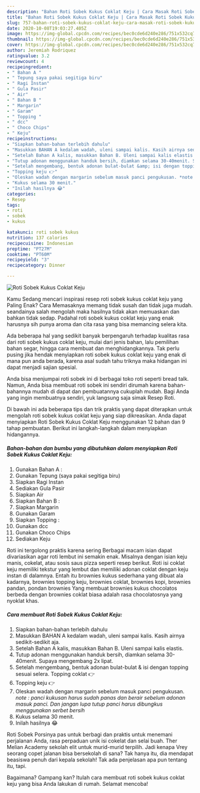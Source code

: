 ```yaml
---
description: "Bahan Roti Sobek Kukus Coklat Keju | Cara Masak Roti Sobek Kukus Coklat Keju Yang Sempurna"
title: "Bahan Roti Sobek Kukus Coklat Keju | Cara Masak Roti Sobek Kukus Coklat Keju Yang Sempurna"
slug: 757-bahan-roti-sobek-kukus-coklat-keju-cara-masak-roti-sobek-kukus-coklat-keju-yang-sempurna
date: 2020-10-08T19:03:27.405Z
image: https://img-global.cpcdn.com/recipes/bec0cde6d240e286/751x532cq70/roti-sobek-kukus-coklat-keju-foto-resep-utama.jpg
thumbnail: https://img-global.cpcdn.com/recipes/bec0cde6d240e286/751x532cq70/roti-sobek-kukus-coklat-keju-foto-resep-utama.jpg
cover: https://img-global.cpcdn.com/recipes/bec0cde6d240e286/751x532cq70/roti-sobek-kukus-coklat-keju-foto-resep-utama.jpg
author: Jeremiah Rodriquez
ratingvalue: 3.2
reviewcount: 4
recipeingredient:
- " Bahan A "
- " Tepung saya pakai segitiga biru"
- " Ragi Instan"
- " Gula Pasir"
- " Air"
- " Bahan B "
- " Margarin"
- " Garam"
- " Topping "
- " dcc"
- " Choco Chips"
- " Keju"
recipeinstructions:
- "Siapkan bahan-bahan terlebih dahulu"
- "Masukkan BAHAN A kedalam wadah, uleni sampai kalis. Kasih airnya sedikit-sedikit aja."
- "Setelah Bahan A kalis, masukkan Bahan B. Uleni sampai kalis elastis."
- "Tutup adonan menggunakan handuk bersih, diamkan selama 30-40menit. Supaya mengembang 2x lipat."
- "Setelah mengembang, bentuk adonan bulat-bulat &amp; isi dengan topping sesuai selera. Topping coklat 👉"
- "Topping keju 👉"
- "Oleskan wadah dengan margarin sebelum masuk panci pengukusan. *note : panci kukusan harus sudah panas dan berair sebelum adonan masuk panci. Dan jangan lupa tutup panci harus dibungkus menggunakan serbet bersih*"
- "Kukus selama 30 menit."
- "Inilah hasilnya 😂"
categories:
- Resep
tags:
- roti
- sobek
- kukus

katakunci: roti sobek kukus 
nutrition: 137 calories
recipecuisine: Indonesian
preptime: "PT27M"
cooktime: "PT60M"
recipeyield: "3"
recipecategory: Dinner

---
```



![Roti Sobek Kukus Coklat Keju](https://img-global.cpcdn.com/recipes/bec0cde6d240e286/751x532cq70/roti-sobek-kukus-coklat-keju-foto-resep-utama.jpg)

Kamu Sedang mencari inspirasi resep roti sobek kukus coklat keju yang Paling Enak? Cara Memasaknya memang tidak susah dan tidak juga mudah. seandainya salah mengolah maka hasilnya tidak akan memuaskan dan bahkan tidak sedap. Padahal roti sobek kukus coklat keju yang enak harusnya sih punya aroma dan cita rasa yang bisa memancing selera kita.

Ada beberapa hal yang sedikit banyak berpengaruh terhadap kualitas rasa dari roti sobek kukus coklat keju, mulai dari jenis bahan, lalu pemilihan bahan segar, hingga cara membuat dan menghidangkannya. Tak perlu pusing jika hendak menyiapkan roti sobek kukus coklat keju yang enak di mana pun anda berada, karena asal sudah tahu triknya maka hidangan ini dapat menjadi sajian spesial.

Anda bisa menjumpai roti sobek ini di berbagai toko roti seperti bread talk. Namun, Anda bisa membuat roti sobek ini sendiri dirumah karena bahan-bahannya mudah di dapat dan pembuatannya cukuplah mudah. Bagi Anda yang ingin membuatnya sendiri, yuk langsung saja simak Resep Roti.


Di bawah ini ada beberapa tips dan trik praktis yang dapat diterapkan untuk mengolah roti sobek kukus coklat keju yang siap dikreasikan. Anda dapat menyiapkan Roti Sobek Kukus Coklat Keju menggunakan 12 bahan dan 9 tahap pembuatan. Berikut ini langkah-langkah dalam menyiapkan hidangannya.

<!--inarticleads1-->

##### Bahan-bahan dan bumbu yang dibutuhkan dalam menyiapkan Roti Sobek Kukus Coklat Keju:

1. Gunakan  Bahan A :
1. Gunakan  Tepung (saya pakai segitiga biru)
1. Siapkan  Ragi Instan
1. Sediakan  Gula Pasir
1. Siapkan  Air
1. Siapkan  Bahan B :
1. Siapkan  Margarin
1. Gunakan  Garam
1. Siapkan  Topping :
1. Gunakan  dcc
1. Gunakan  Choco Chips
1. Sediakan  Keju


Roti ini tergolong praktis karena sering Berbagai macam isian dapat divariasikan agar roti lembut ini semakin enak. Misalnya dengan isian keju manis, cokelat, atau sosis saus pizza seperti resep berikut. Roti isi coklat keju memiliki tekstur yang lembut dan memiliki adonan coklat dengan keju instan di dalamnya. Entah itu brownies kukus sederhana yang dibuat ala kadarnya, brownies topping keju, brownies coklat, brownies kopi, brownies pandan, pondan brownies Yang membuat brownies kukus chocolatos berbeda dengan brownies coklat biasa adalah rasa chocolatosnya yang nyoklat khas. 

<!--inarticleads2-->

##### Cara membuat Roti Sobek Kukus Coklat Keju:

1. Siapkan bahan-bahan terlebih dahulu
1. Masukkan BAHAN A kedalam wadah, uleni sampai kalis. Kasih airnya sedikit-sedikit aja.
1. Setelah Bahan A kalis, masukkan Bahan B. Uleni sampai kalis elastis.
1. Tutup adonan menggunakan handuk bersih, diamkan selama 30-40menit. Supaya mengembang 2x lipat.
1. Setelah mengembang, bentuk adonan bulat-bulat &amp; isi dengan topping sesuai selera. Topping coklat 👉
1. Topping keju 👉
1. Oleskan wadah dengan margarin sebelum masuk panci pengukusan. *note : panci kukusan harus sudah panas dan berair sebelum adonan masuk panci. Dan jangan lupa tutup panci harus dibungkus menggunakan serbet bersih*
1. Kukus selama 30 menit.
1. Inilah hasilnya 😂


Roti Sobek Porsinya pas untuk berbagi dan praktis untuk menemani perjalanan Anda, rasa perpaduan unik isi cokelat dan selai buah. Ther Melian Academy sekolah elit untuk murid-murid terpilih. Jadi kenapa Vrey seorang copet jalanan bisa bersekolah di sana? Tak hanya itu, dia mendapat beasiswa penuh dari kepala sekolah! Tak ada penjelasan apa pun tentang itu, tapi. 

Bagaimana? Gampang kan? Itulah cara membuat roti sobek kukus coklat keju yang bisa Anda lakukan di rumah. Selamat mencoba!
